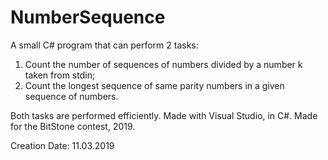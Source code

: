 # NumberSequence

A small C# program that can perform 2 tasks: 
1) Count the number of sequences of numbers divided by a number k taken from stdin;
2) Count the longest sequence of same parity numbers in a given sequence of numbers.

Both tasks are performed efficiently. Made with Visual Studio, in C#. 
Made for the BitStone contest, 2019.

Creation Date: 11.03.2019
